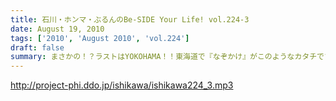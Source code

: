 ```yaml
---
title: 石川・ホンマ・ぶるんのBe-SIDE Your Life! vol.224-3
date: August 19, 2010
tags: ['2010', 'August 2010', 'vol.224']
draft: false
summary: まさかの！？ラストはYOKOHAMA！！東海道で『なぞかけ』がこのようなカタチでブレイクするとは！？次週は・・・早くもさらに西へ！！NAMAE
---
```


http://project-phi.ddo.jp/ishikawa/ishikawa224_3.mp3